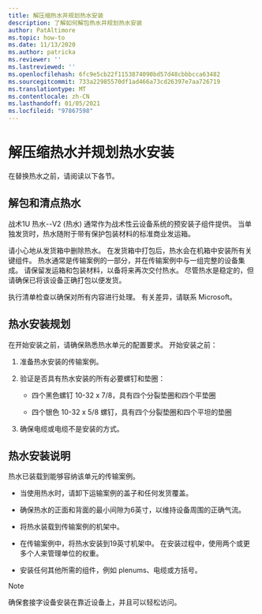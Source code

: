 ```yaml
---
title: 解压缩热水并规划热水安装
description: 了解如何解包热水并规划热水安装
author: PatAltimore
ms.topic: how-to
ms.date: 11/13/2020
ms.author: patricka
ms.reviewer: ''
ms.lastreviewed: ''
ms.openlocfilehash: 6fc9e5cb22f1153874090bd57d48cbbbcca63482
ms.sourcegitcommit: 733a22985570df1ad466a73cd26397e7aa726719
ms.translationtype: MT
ms.contentlocale: zh-CN
ms.lasthandoff: 01/05/2021
ms.locfileid: "97867598"
---
```

# <a name="unpack-the-heater-and-plan-the-heater-installation"></a>解压缩热水并规划热水安装

在替换热水之前，请阅读以下各节。

## <a name="unpacking-and-taking-inventory-of-the-heater"></a>解包和清点热水

战术1U 热水--V2 (热水) 通常作为战术性云设备系统的预安装子组件提供。
当单独发货时，热水随附于带有保护包装材料的标准商业发运箱。

请小心地从发货箱中删除热水。 在发货箱中打包后，热水会在机箱中安装所有关键组件。 热水通常是传输案例的一部分，并在传输案例中与一组完整的设备集成。 请保留发运箱和包装材料，以备将来再次交付热水。 尽管热水是稳定的，但请确保已将该设备正确打包以便发货。

执行清单检查以确保对所有内容进行处理。 有关差异，请联系 Microsoft。

## <a name="heater-installation-planning"></a>热水安装规划

在开始安装之前，请确保熟悉热水单元的配置要求。 开始安装之前：

1.  准备热水安装的传输案例。

2.  验证是否具有热水安装的所有必要螺钉和垫圈：

    -   四个黑色螺钉 10-32 x 7/8，具有四个分裂垫圈和四个平垫圈

    -   四个银色 10-32 x 5/8 螺钉，具有四个分裂垫圈和四个平坦的垫圈

3.  确保电缆或电缆不是安装的方式。

## <a name="heater-installation-notes"></a>热水安装说明

热水已装载到能够容纳该单元的传输案例。

-   当使用热水时，请卸下运输案例的盖子和任何发货覆盖。

-   确保热水的正面和背面的最小间隙为6英寸，以维持设备周围的正确气流。

-   将热水装载到传输案例的机架中。

-   在传输案例中，将热水安装到19英寸机架中。 在安装过程中，使用两个或更多个人来管理单位的权重。

-   安装任何其他所需的组件，例如 plenums、电缆或方括号。

> [!NOTE]
> 确保套接字设备安装在靠近设备上，并且可以轻松访问。

